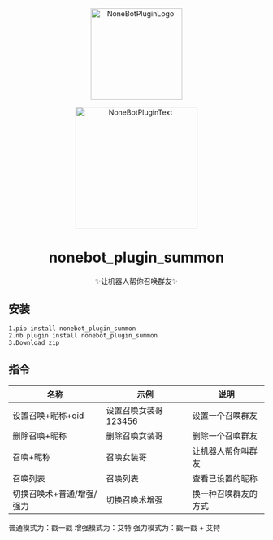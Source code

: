 <div align="center">
  <img src="https://s2.loli.net/2022/06/16/opBDE8Swad5rU3n.png" width="180" height="180" alt="NoneBotPluginLogo">
  <br>
  <p><img src="https://s2.loli.net/2022/06/16/xsVUGRrkbn1ljTD.png" width="240" alt="NoneBotPluginText"></p>
</div>

<div align="center">

# nonebot_plugin_summon
✨让机器人帮你召唤群友✨

</div>

## 安装
    1.pip install nonebot_plugin_summon
    2.nb plugin install nonebot_plugin_summon
    3.Download zip
    
## 指令

| 名称                    | 示例                | 说明                |
| ----------------------- | ------------------- | ------------------ |
| 设置召唤+昵称+qid        | 设置召唤女装哥123456 | 设置一个召唤群友     |
| 删除召唤+昵称            | 删除召唤女装哥       | 删除一个召唤群友     |
| 召唤+昵称                | 召唤女装哥          | 让机器人帮你叫群友   |
| 召唤列表                 | 召唤列表            | 查看已设置的昵称     |
| 切换召唤术+普通/增强/强力 | 切换召唤术增强       | 换一种召唤群友的方式 |

普通模式为：戳一戳
增强模式为：艾特
强力模式为：戳一戳 + 艾特
